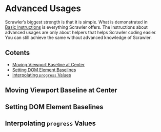 # Advanced Usages

Scrawler’s biggest strength is that it is simple. What is demonstrated in [Basic Instructions](https://github.com/cy-park/Scrawler#basic-instructions) is everything Scrawler offers. The instructions about advanced usages are only about helpers that helps Scrawler coding easier. You can still achieve the same without advanced knowledge of Scrawler.

## Cotents

- [Moving Viewport Baseline at Center](#moving-viewport-baseline-at-center)
- [Setting DOM Element Baselines](#setting-dom-element-baselines)
- [Interpolating `progress` Values](#interpolating-progress-values)

## Moving Viewport Baseline at Center



## Setting DOM Element Baselines

## Interpolating `progress` Values
